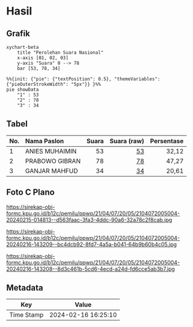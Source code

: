 # Hasil

## Grafik

```mermaid
xychart-beta
    title "Perolehan Suara Nasional"
    x-axis [01, 02, 03]
    y-axis "Suara" 0 --> 78
    bar [53, 78, 34]
```

```mermaid
%%{init: {"pie": {"textPosition": 0.5}, "themeVariables": {"pieOuterStrokeWidth": "5px"}} }%%
pie showData
    "1" : 53
    "2" : 78
    "3" : 34
```

## Tabel

| No. | Nama Paslon    | Suara | Suara (raw) | Persentase |
|:--- |:-------------- | -----:| -----------:| ----------:|
| 1   | ANIES MUHAIMIN | 53    | [53][p-1]   | 32,12      |
| 2   | PRABOWO GIBRAN | 78    | [78][p-2]   | 47,27      |
| 3   | GANJAR MAHFUD  | 34    | [34][p-3]   | 20,61      |


[p-1]: https://github.com/gigit-pemilu/pemilu-2024/blob/main/pilpres/hitung-suara/sub/21-kepulauan-riau/sub/04-lingga/sub/07-lingga-timur/sub/2005-sungai-pinang/sub/004-tps/sub/paslon-1.txt
[p-2]: https://github.com/gigit-pemilu/pemilu-2024/blob/main/pilpres/hitung-suara/sub/21-kepulauan-riau/sub/04-lingga/sub/07-lingga-timur/sub/2005-sungai-pinang/sub/004-tps/sub/paslon-2.txt
[p-3]: https://github.com/gigit-pemilu/pemilu-2024/blob/main/pilpres/hitung-suara/sub/21-kepulauan-riau/sub/04-lingga/sub/07-lingga-timur/sub/2005-sungai-pinang/sub/004-tps/sub/paslon-3.txt

## Foto C Plano

https://sirekap-obj-formc.kpu.go.id/b12c/pemilu/ppwp/21/04/07/20/05/2104072005004-20240215-014813--d563faac-3fa3-4ddc-90a6-32a78c2f8cab.jpg

https://sirekap-obj-formc.kpu.go.id/b12c/pemilu/ppwp/21/04/07/20/05/2104072005004-20240216-143209--bc4dcb92-8fd7-4a5a-b041-64b9b60b4c05.jpg

https://sirekap-obj-formc.kpu.go.id/b12c/pemilu/ppwp/21/04/07/20/05/2104072005004-20240216-143208--8d3c461b-5cd6-4ecd-a24d-fd6cce5ab3b7.jpg


## Metadata

| Key        | Value               |
| ---------- | ------------------- |
| Time Stamp | 2024-02-16 16:25:10 |



